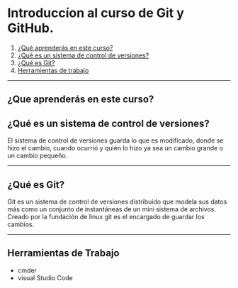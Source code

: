 # Introduccíon al curso de Git y GitHub.
1. [¿Qué aprenderás en este curso?](#¿Qué-aprenderás-en-este-curso?)
2. [¿Qué es un sistema de control de versíones?](#¿Qué-es-un-sistema-de-control-de-versíones?)
3. [¿Qué es Git?](#¿Qué-es-Git?)
4. [Herramientas de trabajo](#Herramientas-de-trabajo)
---
## ¿Que aprenderás en este curso?
## ¿Qué es un sistema de control de versiones?
El sistema de control de versiones guarda lo que es  modificado,  donde se hizo el cambio, cuando ocurrió y quién lo hizo ya sea un cambio grande o un cambio pequeño.

---
## ¿Qué es Git?
Git es un sistema de control de versiones distribuido que modela sus datos más como un conjunto de instantáneas de un mini sistema de archivos.
Creado por la fundación de linux git es el encargado de guardar los cambios.

---
## Herramientas de Trabajo
 * cmder
 * visual Studio Code